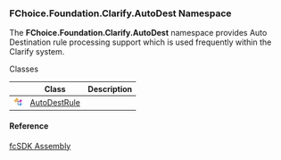 ﻿### FChoice.Foundation.Clarify.AutoDest Namespace

The **FChoice.Foundation.Clarify.AutoDest** namespace provides Auto Destination rule processing support which is used frequently within the Clarify system.

Classes

|   | Class | Description |
| --- | --- | --- |
| ![Class](dotnetimages/Class.png) | [AutoDestRule](fcSDK~FChoice.Foundation.Clarify.AutoDest.AutoDestRule.md) |   |

#### Reference

[fcSDK Assembly](fcSDK.md)